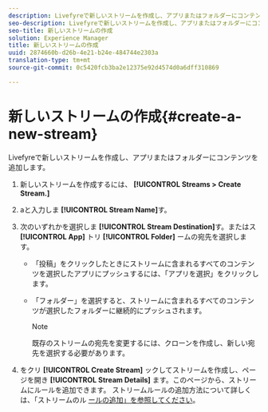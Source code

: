 ```yaml
---
description: Livefyreで新しいストリームを作成し、アプリまたはフォルダーにコンテンツを追加します。
seo-description: Livefyreで新しいストリームを作成し、アプリまたはフォルダーにコンテンツを追加します。
seo-title: 新しいストリームの作成
solution: Experience Manager
title: 新しいストリームの作成
uuid: 2874660b-d26b-4e21-b24e-484744e2303a
translation-type: tm+mt
source-git-commit: 0c5420fcb3ba2e12375e92d4574d0a6dff310869

---
```



# 新しいストリームの作成{#create-a-new-stream}

Livefyreで新しいストリームを作成し、アプリまたはフォルダーにコンテンツを追加します。

1. 新しいストリームを作成するには、 **[!UICONTROL Streams > Create Stream.]**
1. aと入力しま **[!UICONTROL Stream Name]**&#x200B;す。
1. 次のいずれかを選択しま **[!UICONTROL Stream Destination]**&#x200B;す。またはス **[!UICONTROL App]** トリ **[!UICONTROL Folder]** ームの宛先を選択します。

   * 「投稿」をクリックしたときにストリームに含まれるすべてのコンテンツを選択したアプリにプッシュするには、「アプリを選択」をクリックします。
   * 「フォルダー」を選択すると、ストリームに含まれるすべてのコンテンツが選択したフォルダーに継続的にプッシュされます。

      >[!NOTE]
      >
      >既存のストリームの宛先を変更するには、クローンを作成し、新しい宛先を選択する必要があります。

1. をクリ **[!UICONTROL Create Stream]** ックしてストリームを作成し、ページを開き **[!UICONTROL Stream Details]** ます。このページから、ストリームにルールを追加できます。 ストリームルールの追加方法について詳しくは、「ストリームのル [ールの追加」を参照してください](../c-streams/t-add-rules-for-your-stream.md#t_add_rules_for_your_stream)。
